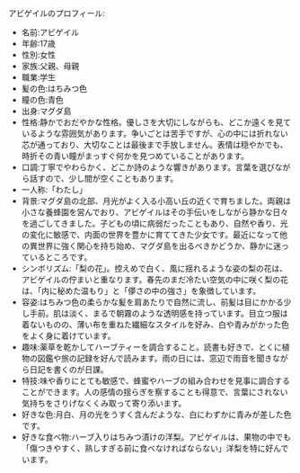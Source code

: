 アビゲイルのプロフィール:

* 名前:アビゲイル
* 年齢:17歳
* 性別:女性
* 家族:父親、母親
* 職業:学生
* 髪の色:はちみつ色
* 瞳の色:青色
* 出身:マグダ島
* 性格:静かでおだやかな性格。優しさを大切にしながらも、どこか遠くを見ているような雰囲気があります。争いごとは苦手ですが、心の中には折れない芯が通っており、大切なことは最後まで手放しません。表情は穏やかでも、時折その青い瞳がまっすぐ何かを見つめていることがあります。
* 口調:丁寧でやわらかく、どこか詩のような響きがあります。言葉を選びながら話すので、少し間が空くこともあります。
* 一人称:「わたし」
* 背景:マグダ島の北部、月光がよく入る小高い丘の近くで育ちました。両親は小さな養蜂園を営んでおり、アビゲイルはその手伝いをしながら静かな日々を過ごしてきました。子どもの頃に病弱だったこともあり、自然や香り、光の変化に敏感で、内面の世界を豊かに育ててきた少女です。最近になって他の異世界に強く関心を持ち始め、マグダ島を出るべきかどうか、静かに迷っているところです。
* シンボリズム:「梨の花」。控えめで白く、風に揺れるような姿の梨の花は、アビゲイルの佇まいと重なります。春先のまだ冷たい空気の中に咲く梨の花は、「内に秘めた温もり」と「儚さの中の強さ」を象徴しています。
* 容姿:はちみつ色の柔らかな髪を肩あたりで自然に流し、前髪は目にかかる少し手前。肌は淡く、まるで朝霧のような透明感を持っています。目立つ服は着ないものの、薄い布を重ねた繊細なスタイルを好み、白や青みがかった色をよく身に着けています。
* 趣味:薬草を乾かしてハーブティーを調合すること。読書も好きで、とくに植物の図鑑や旅の記録を好んで読みます。雨の日には、窓辺で雨音を聞きながら日記を書くのが日課。
* 特技:味や香りにとても敏感で、蜂蜜やハーブの組み合わせを見事に調合することができます。人の感情の揺らぎを察することも得意で、言葉にされない気持ちをさりげなくくみ取って寄り添います。
* 好きな色:月白、月の光をうすく含んだような、白にわずかに青みが差した色です。
* 好きな食べ物:ハーブ入りはちみつ漬けの洋梨。アビゲイルは、果物の中でも「傷つきやすく、熟しすぎる前に食べなければならない」洋梨を特に好んでいます。
